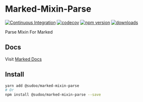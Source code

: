 # Marked-Mixin-Parse

[![Continuous Integration](https://github.com/SudoDotDog/Marked-Mixin-Parse/actions/workflows/ci.yml/badge.svg)](https://github.com/SudoDotDog/Marked-Mixin-Parse/actions/workflows/ci.yml)
[![codecov](https://codecov.io/gh/SudoDotDog/Marked-Mixin-Parse/branch/main/graph/badge.svg)](https://codecov.io/gh/SudoDotDog/Marked-Mixin-Parse)
[![npm version](https://badge.fury.io/js/%40sudoo%2Fmarked-mixin-parse.svg)](https://www.npmjs.com/package/@sudoo/marked-mixin-parse)
[![downloads](https://img.shields.io/npm/dm/@sudoo/marked-mixin-parse.svg)](https://www.npmjs.com/package/@sudoo/marked-mixin-parse)

Parse Mixin For Marked

## Docs

Visit [Marked Docs](https://marked.sudo.dog/)

## Install

```sh
yarn add @sudoo/marked-mixin-parse
# Or
npm install @sudoo/marked-mixin-parse --save
```
